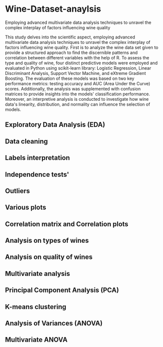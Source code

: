 # Wine-Dataset-anaylsis
Employing advanced multivariate data analysis techniques to unravel the complex interplay of factors influencing wine quality

This study delves into the scientific aspect, employing advanced multivariate data analysis techniques to unravel the complex interplay of factors influencing wine quality. First is to analyze the wine data set given to provide a structured approach to find the discernible patterns and correlation between different variables with the help of R. To assess the type and quality of wine, four distinct predictive models were employed and evaluated in Python using scikit-learn library: Logistic Regression, Linear Discriminant Analysis, Support Vector Machine, and eXtreme Gradient Boosting. The evaluation of these models was based on two key performance metrics: testing accuracy and AUC (Area Under the Curve) scores. Additionally, the analysis was supplemented with confusion matrices to provide insights into the models' classification performance. Moreover, an interpretive analysis is conducted to investigate how wine data's linearity, distribution, and normality can influence the selection of models. 

## Exploratory Data Analysis (EDA)
## Data cleaning
## Labels interpretation
## Independence tests'
## Outliers
## Various plots
## Correlation matrix and Correlation plots
## Analysis on types of wines
## Analysis on quality of wines
## Multivariate analysis
## Principal Component Analysis (PCA) 
## K-means clustering
## Analysis of Variances (ANOVA)
## Multivariate ANOVA
